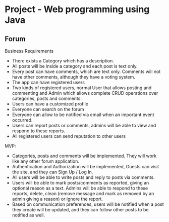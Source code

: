 # Project - Web programming using Java
## Forum

Business Requirements

* There exists a Category which has a description.
* All posts will be inside a category and each post is text only.
* Every post can have comments, which are text only. Comments will not have other comments, although they have a voting system.
* The app can have registered users
* Two kinds of registered users, normal User that allows posting and commenting and Admin which allows complete CRUD operations over categories, posts and comments.
* Users can have a customized profile
* Everyone can search on the forum
* Everyone can allow to be notified via email when an important event occurred.
* Users can report posts or comments, admins will be able to view and respond to these reports.
* All registered users can send reputation to other users


MVP:

* Categories, posts and comments will be implemented. 
They will work like any other forum application.
* Authentication and Authorization will be implemented, Guests can visit the site,
and they can Sign Up / Log In.
* All users will be able to write posts and reply to posts via comments.
* Users will be able to mark posts/comments as reported, giving an optional reason as a text. Admins will be able to respond to these reports, delete, clean (remove message and mark as removed by an admin giving a reason) or ignore the report.
* Based on communication preferences, users will be notified when a post they create will be updated, and they can follow other posts to be notified as well.

